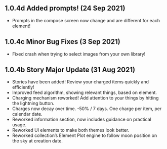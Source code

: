 ## 1.0.4d Added prompts! (24 Sep 2021)
- Prompts in the compose screen now change and are different for each element!

## 1.0.4c Minor Bug Fixes (3 Sep 2021)
- Fixed crash when trying to select images from your own library!

## 1.0.4b Story Major Update (31 Aug 2021)

- Stories have been added! Review your charged items quickly and efficiently!
- Improved feed algorithm, showing relevant things, based on element.
- Charging mechanism reworked! Add attention to your things by hitting the lightning button.
- Charges now decay over time. -50% / 7 days. One charge per item, per calendar date.
- Reworked information section, now includes guidance on practical usage.
- Reworked UI elements to make both themes look better.
- Reworked collection’s Element Plot engine to follow moon position on the sky at creation date.
